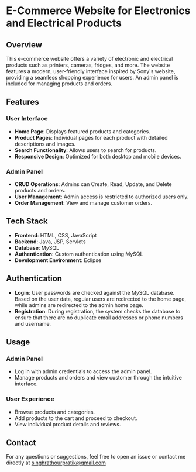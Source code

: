 # E-Commerce Website for Electronics and Electrical Products

## Overview

This e-commerce website offers a variety of electronic and electrical products such as printers, cameras, fridges, and more. The website features a modern, user-friendly interface inspired by Sony's website, providing a seamless shopping experience for users. An admin panel is included for managing products and orders.

## Features

### User Interface
- **Home Page**: Displays featured products and categories.
- **Product Pages**: Individual pages for each product with detailed descriptions and images.
- **Search Functionality**: Allows users to search for products.
- **Responsive Design**: Optimized for both desktop and mobile devices.

### Admin Panel
- **CRUD Operations**: Admins can Create, Read, Update, and Delete products and orders.
- **User Management**: Admin access is restricted to authorized users only.
- **Order Management**: View and manage customer orders.

## Tech Stack
- **Frontend**: HTML, CSS, JavaScript
- **Backend**: Java, JSP, Servlets
- **Database**: MySQL
- **Authentication**: Custom authentication using MySQL
- **Development Environment**: Eclipse

## Authentication

- **Login**: User passwords are checked against the MySQL database. Based on the user data, regular users are redirected to the home page, while admins are redirected to the admin home page.
- **Registration**: During registration, the system checks the database to ensure that there are no duplicate email addresses or phone numbers and username.

## Usage

### Admin Panel
- Log in with admin credentials to access the admin panel.
- Manage products and orders and view customer through the intuitive interface.

### User Experience
- Browse products and categories.
- Add products to the cart and proceed to checkout.
- View individual product details and reviews.

## Contact

For any questions or suggestions, feel free to open an issue or contact me directly at singhrathourpratik@gmail.com
